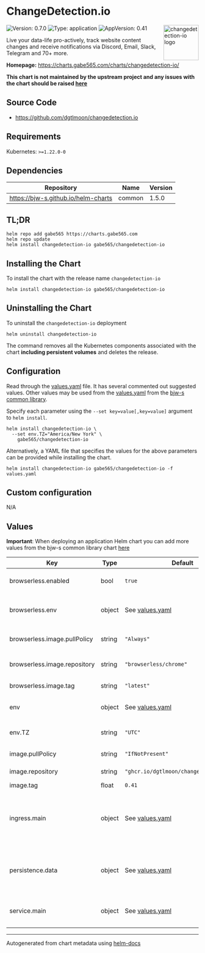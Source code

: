 # ChangeDetection.io

<img src="https://raw.githubusercontent.com/gabe565/charts/main/charts/changedetection-io/icon.png" align="right" width="92" alt="changedetection-io logo">

![Version: 0.7.0](https://img.shields.io/badge/Version-0.7.0-informational?style=flat)
![Type: application](https://img.shields.io/badge/Type-application-informational?style=flat)
![AppVersion: 0.41](https://img.shields.io/badge/AppVersion-0.41-informational?style=flat)

Live your data-life pro-actively, track website content changes and receive notifications via Discord, Email, Slack, Telegram and 70+ more.

**Homepage:** <https://charts.gabe565.com/charts/changedetection-io/>

**This chart is not maintained by the upstream project and any issues with the chart should be raised
[here](https://github.com/gabe565/charts/issues/new?assignees=gabe565&labels=bug&template=bug_report.yaml&name=changedetection-io&version=0.7.0)**

## Source Code

* <https://github.com/dgtlmoon/changedetection.io>

## Requirements

Kubernetes: `>=1.22.0-0`

## Dependencies

| Repository | Name | Version |
|------------|------|---------|
| <https://bjw-s.github.io/helm-charts> | common | 1.5.0 |

## TL;DR

```console
helm repo add gabe565 https://charts.gabe565.com
helm repo update
helm install changedetection-io gabe565/changedetection-io
```

## Installing the Chart

To install the chart with the release name `changedetection-io`

```console
helm install changedetection-io gabe565/changedetection-io
```

## Uninstalling the Chart

To uninstall the `changedetection-io` deployment

```console
helm uninstall changedetection-io
```

The command removes all the Kubernetes components associated with the chart **including persistent volumes** and deletes the release.

## Configuration

Read through the [values.yaml](./values.yaml) file. It has several commented out suggested values.
Other values may be used from the [values.yaml](https://github.com/bjw-s/helm-charts/tree/main/charts/library/common/values.yaml) from the [bjw-s common library](https://github.com/bjw-s/helm-charts/tree/main/charts/library/common).

Specify each parameter using the `--set key=value[,key=value]` argument to `helm install`.

```console
helm install changedetection-io \
  --set env.TZ="America/New York" \
    gabe565/changedetection-io
```

Alternatively, a YAML file that specifies the values for the above parameters can be provided while installing the chart.

```console
helm install changedetection-io gabe565/changedetection-io -f values.yaml
```

## Custom configuration

N/A

## Values

**Important**: When deploying an application Helm chart you can add more values from the bjw-s common library chart [here](https://github.com/bjw-s/helm-charts/tree/main/charts/library/common)

| Key | Type | Default | Description |
|-----|------|---------|-------------|
| browserless.enabled | bool | `true` | Enable Browserless sidecar |
| browserless.env | object | See [values.yaml](./values.yaml) | Browserless environment variables. [[ref]](https://docs.browserless.io/docs/docker.html) |
| browserless.image.pullPolicy | string | `"Always"` | Browserless image pull policy |
| browserless.image.repository | string | `"browserless/chrome"` | Browserless image repository |
| browserless.image.tag | string | `"latest"` | Browserless image tag |
| env | object | See [values.yaml](./values.yaml) | environment variables. [[ref]](https://github.com/dgtlmoon/changedetection.io/blob/master/docker-compose.yml) |
| env.TZ | string | `"UTC"` | Set the container timezone |
| image.pullPolicy | string | `"IfNotPresent"` | image pull policy |
| image.repository | string | `"ghcr.io/dgtlmoon/changedetection.io"` | image repository |
| image.tag | float | `0.41` | image tag |
| ingress.main | object | See [values.yaml](./values.yaml) | Enable and configure ingress settings for the chart under this key. |
| persistence.data | object | See [values.yaml](./values.yaml) | Configure persistence settings for the chart under this key. |
| service.main | object | See [values.yaml](./values.yaml) | Configures service settings for the chart. |

---
Autogenerated from chart metadata using [helm-docs](https://github.com/norwoodj/helm-docs)

